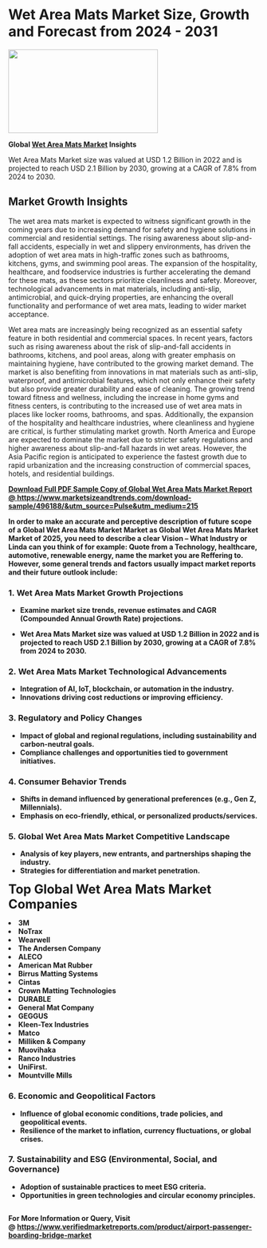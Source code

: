 <H1>Wet Area Mats Market Size, Growth and Forecast from 2024 - 2031</H1><img class="aligncenter size-medium wp-image-584254" src="https://thirdeyenews.in/wp-content/uploads/2024/09/Global-Market-Research-300x168.jpeg" alt="" width="300" height="168" /><p><strong>Global&nbsp;<a href="https://www.marketsizeandtrends.com/download-sample/496188/&amp;utm_source=Pulse&amp;utm_medium=215">Wet Area Mats Market</a> Insights</strong></p><p>Wet Area Mats Market size was valued at USD 1.2 Billion in 2022 and is projected to reach USD 2.1 Billion by 2030, growing at a CAGR of 7.8% from 2024 to 2030.</p><p><h2>Market Growth Insights</h2> <p>The wet area mats market is expected to witness significant growth in the coming years due to increasing demand for safety and hygiene solutions in commercial and residential settings. The rising awareness about slip-and-fall accidents, especially in wet and slippery environments, has driven the adoption of wet area mats in high-traffic zones such as bathrooms, kitchens, gyms, and swimming pool areas. The expansion of the hospitality, healthcare, and foodservice industries is further accelerating the demand for these mats, as these sectors prioritize cleanliness and safety. Moreover, technological advancements in mat materials, including anti-slip, antimicrobial, and quick-drying properties, are enhancing the overall functionality and performance of wet area mats, leading to wider market acceptance.</p> <p><strong><a href="#"></a></strong></p> <p>Wet area mats are increasingly being recognized as an essential safety feature in both residential and commercial spaces. In recent years, factors such as rising awareness about the risk of slip-and-fall accidents in bathrooms, kitchens, and pool areas, along with greater emphasis on maintaining hygiene, have contributed to the growing market demand. The market is also benefiting from innovations in mat materials such as anti-slip, waterproof, and antimicrobial features, which not only enhance their safety but also provide greater durability and ease of cleaning. The growing trend toward fitness and wellness, including the increase in home gyms and fitness centers, is contributing to the increased use of wet area mats in places like locker rooms, bathrooms, and spas. Additionally, the expansion of the hospitality and healthcare industries, where cleanliness and hygiene are critical, is further stimulating market growth. North America and Europe are expected to dominate the market due to stricter safety regulations and higher awareness about slip-and-fall hazards in wet areas. However, the Asia Pacific region is anticipated to experience the fastest growth due to rapid urbanization and the increasing construction of commercial spaces, hotels, and residential buildings.</p> <p><strong><a href="#"></p><p><span class=""><strong>Download Full PDF Sample Copy of Global Wet Area Mats Market Report</strong> @ <a href="https://www.marketsizeandtrends.com/download-sample/496188/&amp;utm_source=Pulse&amp;utm_medium=215" target="_blank">https://www.marketsizeandtrends.com/download-sample/496188/&amp;utm_source=Pulse&amp;utm_medium=215</a></span></p><p>In order to make an accurate and perceptive description of future scope of a Global&nbsp;Wet Area Mats Market Market as Global&nbsp;Wet Area Mats Market Market of 2025, you need to describe a clear Vision &ndash; What Industry or Linda can you think of for example: Quote from a Technology, healthcare, automotive, renewable energy, name the market you are Reffering to. However, some general trends and factors usually impact market reports and their future outlook include:</p><h3>1.&nbsp;<strong>Wet Area Mats Market Growth Projections</strong></h3><ul><li>Examine market size trends, revenue estimates and CAGR (Compounded Annual Growth Rate) projections.</li><li><p>Wet Area Mats Market size was valued at USD 1.2 Billion in 2022 and is projected to reach USD 2.1 Billion by 2030, growing at a CAGR of 7.8% from 2024 to 2030.</p></li></ul><h3>2.&nbsp;<strong>Wet Area Mats Market Technological Advancements</strong></h3><ul><li>Integration of AI, IoT, blockchain, or automation in the industry.</li><li>Innovations driving cost reductions or improving efficiency.</li></ul><h3>3.&nbsp;<strong>Regulatory and Policy Changes</strong></h3><ul><li>Impact of global and regional regulations, including sustainability and carbon-neutral goals.</li><li>Compliance challenges and opportunities tied to government initiatives.</li></ul><h3>4.&nbsp;<strong>Consumer Behavior Trends</strong></h3><ul><li>Shifts in demand influenced by generational preferences (e.g., Gen Z, Millennials).</li><li>Emphasis on eco-friendly, ethical, or personalized products/services.</li></ul><h3>5.&nbsp;<strong>Global Wet Area Mats Market Competitive Landscape</strong></h3><ul><li>Analysis of key players, new entrants, and partnerships shaping the industry.</li><li>Strategies for differentiation and market penetration.</li></ul><p data-pm-slice="1 1 []"><span style="color: inherit; font-family: inherit; font-size: 25px;">Top Global Wet Area Mats Market Companies</span></p><div class="" data-test-id=""><p><li>3M</li><li> NoTrax</li><li> Wearwell</li><li> The Andersen Company</li><li> ALECO</li><li> American Mat Rubber</li><li> Birrus Matting Systems</li><li> Cintas</li><li> Crown Matting Technologies</li><li> DURABLE</li><li> General Mat Company</li><li> GEGGUS</li><li> Kleen-Tex Industries</li><li> Matco</li><li> Milliken & Company</li><li> Muovihaka</li><li> Ranco Industries</li><li> UniFirst.</li><li> Mountville Mills</li></p></div><h3>6.&nbsp;<strong>Economic and Geopolitical Factors</strong></h3><ul><li>Influence of global economic conditions, trade policies, and geopolitical events.</li><li>Resilience of the market to inflation, currency fluctuations, or global crises.</li></ul><h3>7.&nbsp;<strong>Sustainability and ESG (Environmental, Social, and Governance)</strong></h3><ul><li>Adoption of sustainable practices to meet ESG criteria.</li><li>Opportunities in green technologies and circular economy principles.</li></ul><h2><strong style="font-size: 14px;">For More Information or Query, Visit @&nbsp;</strong><a style="background-color: #ffffff; font-size: 14px;" href="https://www.marketsizeandtrends.com/report/wet-area-mats-market/" target="_blank">https://www.verifiedmarketreports.com/product/airport-passenger-boarding-bridge-market</a></h2>
